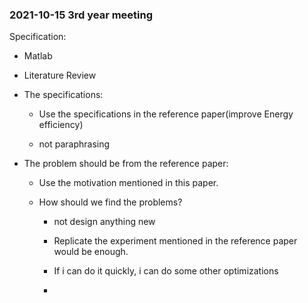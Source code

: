 ### 2021-10-15 3rd year meeting

Specification:

- Matlab

- Literature Review

- The specifications:

  - Use the specifications in the reference paper(improve Energy efficiency)

  - not paraphrasing

    

- The problem  should be from the reference paper:

  -  Use the motivation mentioned in this paper.

  - How should we find the problems?

    - not design anything new

    - Replicate the experiment mentioned in the reference paper would be enough.

    - If i can do it quickly, i can do some other optimizations

    - 

      